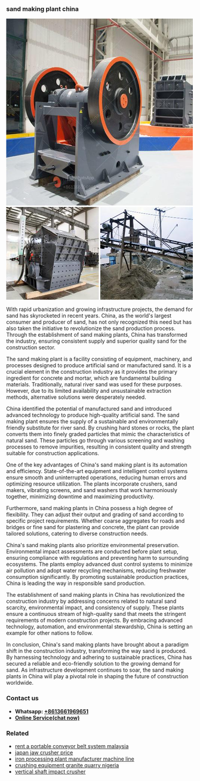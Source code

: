 <h3>sand making plant china</h3><img src='1702950430.jpg' alt=''><p>With rapid urbanization and growing infrastructure projects, the demand for sand has skyrocketed in recent years. China, as the world's largest consumer and producer of sand, has not only recognized this need but has also taken the initiative to revolutionize the sand production process. Through the establishment of sand making plants, China has transformed the industry, ensuring consistent supply and superior quality sand for the construction sector.</p><p>The sand making plant is a facility consisting of equipment, machinery, and processes designed to produce artificial sand or manufactured sand. It is a crucial element in the construction industry as it provides the primary ingredient for concrete and mortar, which are fundamental building materials. Traditionally, natural river sand was used for these purposes. However, due to its limited availability and unsustainable extraction methods, alternative solutions were desperately needed.</p><p>China identified the potential of manufactured sand and introduced advanced technology to produce high-quality artificial sand. The sand making plant ensures the supply of a sustainable and environmentally friendly substitute for river sand. By crushing hard stones or rocks, the plant converts them into finely graded particles that mimic the characteristics of natural sand. These particles go through various screening and washing processes to remove impurities, resulting in consistent quality and strength suitable for construction applications.</p><p>One of the key advantages of China's sand making plant is its automation and efficiency. State-of-the-art equipment and intelligent control systems ensure smooth and uninterrupted operations, reducing human errors and optimizing resource utilization. The plants incorporate crushers, sand makers, vibrating screens, and sand washers that work harmoniously together, minimizing downtime and maximizing productivity.</p><p>Furthermore, sand making plants in China possess a high degree of flexibility. They can adjust their output and grading of sand according to specific project requirements. Whether coarse aggregates for roads and bridges or fine sand for plastering and concrete, the plant can provide tailored solutions, catering to diverse construction needs.</p><p>China's sand making plants also prioritize environmental preservation. Environmental impact assessments are conducted before plant setup, ensuring compliance with regulations and preventing harm to surrounding ecosystems. The plants employ advanced dust control systems to minimize air pollution and adopt water recycling mechanisms, reducing freshwater consumption significantly. By promoting sustainable production practices, China is leading the way in responsible sand production.</p><p>The establishment of sand making plants in China has revolutionized the construction industry by addressing concerns related to natural sand scarcity, environmental impact, and consistency of supply. These plants ensure a continuous stream of high-quality sand that meets the stringent requirements of modern construction projects. By embracing advanced technology, automation, and environmental stewardship, China is setting an example for other nations to follow.</p><p>In conclusion, China's sand making plants have brought about a paradigm shift in the construction industry, transforming the way sand is produced. By harnessing technology and adhering to sustainable practices, China has secured a reliable and eco-friendly solution to the growing demand for sand. As infrastructure development continues to soar, the sand making plants in China will play a pivotal role in shaping the future of construction worldwide.</p><h3>Contact us</h3><ul><li><strong>Whatsapp:&nbsp;<a href="https://wa.me/8613661969651">+8613661969651</a></strong></li><li><a href="https://swt.shibang-china.com/?git&amp;zhl&amp;sand making plant china"><strong>Online Service(chat now)</strong></a></li></ul><h3>Related</h3><ul><li><a href='rent a portable conveyor belt system malaysia.md'>rent a portable conveyor belt system malaysia</a></li><li><a href='japan jaw crusher price.md'>japan jaw crusher price</a></li><li><a href='iron processing plant manufacturer machine line.md'>iron processing plant manufacturer machine line</a></li><li><a href='crushing equipment granite quarry nigeria.md'>crushing equipment granite quarry nigeria</a></li><li><a href='vertical shaft impact crusher.md'>vertical shaft impact crusher</a></li></ul>